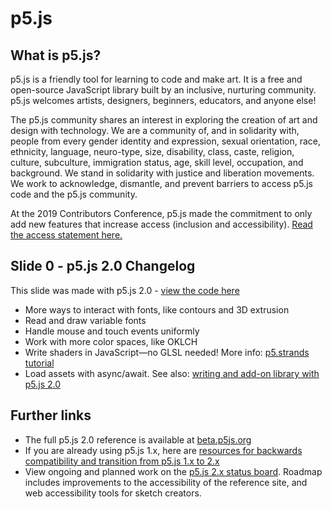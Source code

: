 # p5.js

## What is p5.js?

p5.js is a friendly tool for learning to code and make art. It is a free and open-source JavaScript library built by an inclusive, nurturing community. p5.js welcomes artists, designers, beginners, educators, and anyone else!

The p5.js community shares an interest in exploring the creation of art and design with technology. We are a community of, and in solidarity with, people from every gender identity and expression, sexual orientation, race, ethnicity, language, neuro-type, size, disability, class, caste, religion, culture, subculture, immigration status, age, skill level, occupation, and background. We stand in solidarity with justice and liberation movements. We work to acknowledge, dismantle, and prevent barriers to access p5.js code and the p5.js community.

At the 2019 Contributors Conference, p5.js made the commitment to only add new features that increase access (inclusion and accessibility). [Read the access statement here.](https://beta.p5js.org/contribute/access/)

## Slide 0 - p5.js 2.0 Changelog

This slide was made with p5.js 2.0 - [view the code here](https://editor.p5js.org/davepagurek/sketches/-9oY4n2zM)

* More ways to interact with fonts, like contours and 3D extrusion
* Read and draw variable fonts
* Handle mouse and touch events uniformly
* Work with more color spaces, like OKLCH
* Write shaders in JavaScript—no GLSL needed! More info: [p5.strands tutorial](https://beta.p5js.org/tutorials/intro-to-p5-strands/)
* Load assets with async/await. See also: [writing and add-on library with p5.js 2.0](https://beta.p5js.org/contribute/creating_libraries/)

## Further links

* The full p5.js 2.0 reference is available at [beta.p5js.org](https://beta.p5js.org/)
* If you are already using p5.js 1.x, here are [resources for backwards compatibility and transition from p5.js 1.x to 2.x](https://github.com/processing/p5.js-compatibility)
* View ongoing and planned work on the [p5.js 2.x status board](https://github.com/orgs/processing/projects/21/views/8). Roadmap includes improvements to the accessibility of the reference site, and web accessibility tools for sketch creators.
